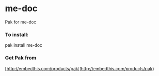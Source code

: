 me-doc
===

Pak for me-doc

### To install:

pak install me-doc

### Get Pak from

[http://embedthis.com/products/pak](http://embedthis.com/products/pak)
